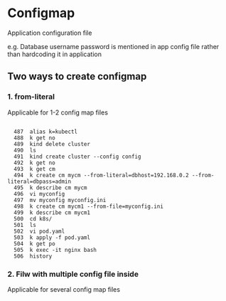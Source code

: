 # Configmap

Application configuration file

e.g. Database username password is mentioned in app config file rather than hardcoding it in application

## Two ways to create configmap

### 1. from-literal

Applicable for 1-2 config map files

````

  487  alias k=kubectl
  488  k get no
  489  kind delete cluster
  490  ls
  491  kind create cluster --config config
  492  k get no
  493  k get cm
  494  k create cm mycm --from-literal=dbhost=192.168.0.2 --from-literal=dbpass=admin
  495  k describe cm mycm
  496  vi myconfig
  497  mv myconfig myconfig.ini
  498  k create cm mycm1 --from-file=myconfig.ini
  499  k describe cm mycm1
  500  cd k8s/
  501  ls
  502  vi pod.yaml
  503  k apply -f pod.yaml
  504  k get po
  505  k exec -it nginx bash
  506  history

````
### 2. Filw with multiple config file inside

Applicable for several config map files

